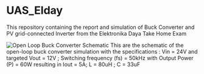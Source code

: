 # UAS_Elday
This repository containing the report and simulation of Buck Converter and PV grid-connected Inverter from the Elektronika Daya Take Home Exam

![Open Loop Buck Converter Schematic](https://github.com/user-attachments/assets/015f98d1-8c74-4325-b3e9-fbde7168edf2)
This are the schematic of the open-loop buck converter simulation with the specifications :
Vin = 24V and targeted Vout = 12V ; Switching frequency (fs) = 50kHz
with Output Power (P) = 60W resulting in Iout = 5A; 
L = 80uH ; C = 33uF
